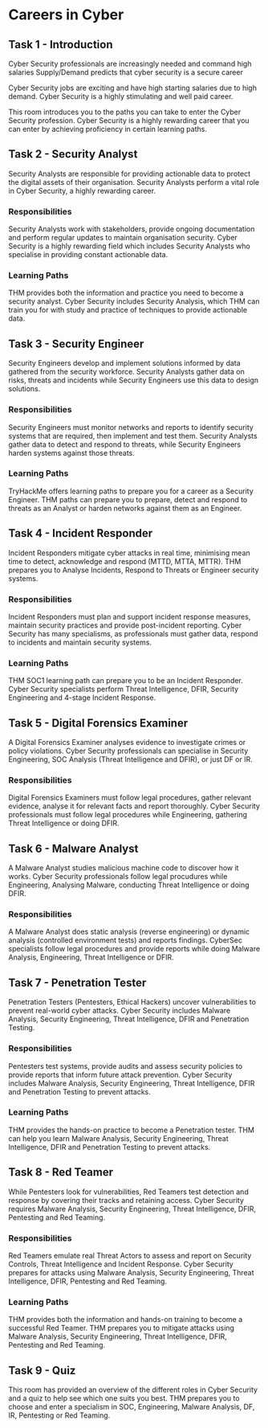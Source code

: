 # Careers in Cyber

## Task 1 - Introduction

Cyber Security professionals are increasingly needed and command high salaries
Supply/Demand predicts that cyber security is a secure career

Cyber Security jobs are exciting and have high starting salaries due to high demand.
Cyber Security is a highly stimulating and well paid career.

This room introduces you to the paths you can take to enter the Cyber Security profession.
Cyber Security is a highly rewarding career that you can enter by achieving proficiency in certain learning paths.

## Task 2 - Security Analyst

Security Analysts are responsible for providing actionable data to protect the digital assets of their organisation.
Security Analysts perform a vital role in Cyber Security, a highly rewarding career.

### Responsibilities

Security Analysts work with stakeholders, provide ongoing documentation and perform regular updates to maintain organisation security.
Cyber Security is a highly rewarding field which includes Security Analysts who specialise in providing constant actionable data.

### Learning Paths

THM provides both the information and practice you need to become a security analyst.
Cyber Security includes Security Analysis, which THM can train you for with study and practice of techniques to provide actionable data.

## Task 3 - Security Engineer

Security Engineers develop and implement solutions informed by data gathered from the security workforce.
Security Analysts gather data on risks, threats and incidents while Security Engineers use this data to design solutions.

### Responsibilities

Security Engineers must monitor networks and reports to identify security systems that are required, then implement and test them.
Security Analysts gather data to detect and respond to threats, while Security Engineers harden systems against those threats.

### Learning Paths

TryHackMe offers learning paths to prepare you for a career as a Security Engineer.
THM paths can prepare you to prepare, detect and respond to threats as an Analyst or harden networks against them as an Engineer.

## Task 4 - Incident Responder

Incident Responders mitigate cyber attacks in real time, minimising mean time to detect, acknowledge and respond (MTTD, MTTA, MTTR).
THM prepares you to Analyse Incidents, Respond to Threats or Engineer security systems.

### Responsibilities

Incident Responders must plan and support incident response measures, maintain security practices and provide post-incident reporting.
Cyber Security has many specialisms, as professionals must gather data, respond to incidents and maintain security systems.

### Learning Paths

THM SOC1 learning path can prepare you to be an Incident Responder.
Cyber Security specialists perform Threat Intelligence, DFIR, Security Engineering and 4-stage Incident Response.

## Task 5 - Digital Forensics Examiner

A Digital Forensics Examiner analyses evidence to investigate crimes or policy violations.
Cyber Security professionals can specialise in Security Engineering, SOC Analysis (Threat Intelligence and DFIR), or just DF or IR.

### Responsibilities

Digital Forensics Examiners must follow legal procedures, gather relevant evidence, analyse it for relevant facts and report thoroughly.
Cyber Security professionals must follow legal procedures while Engineering, gathering Threat Intelligence or doing DFIR.

## Task 6 - Malware Analyst

A Malware Analyst studies malicious machine code to discover how it works.
Cyber Security professionals follow legal procudures while Engineering, Analysing Malware, conducting Threat Intelligence or doing DFIR.

### Responsibilities

A Malware Analyst does static analysis (reverse engineering) or dynamic analysis (controlled environment tests) and reports findings.
CyberSec specialists follow legal procedures and provide reports while doing Malware Analysis, Engineering, Threat Intelligence or DFIR.

## Task 7 - Penetration Tester

Penetration Testers (Pentesters, Ethical Hackers) uncover vulnerabilities to prevent real-world cyber attacks.
Cyber Security includes Malware Analysis, Security Engineering, Threat Intelligence, DFIR and Penetration Testing.

### Responsibilities

Pentesters test systems, provide audits and assess security policies to provide reports that inform future attack prevention.
Cyber Security includes Malware Analysis, Security Engineering, Threat Intelligence, DFIR and Penetration Testing to prevent attacks.

### Learning Paths

THM provides the hands-on practice to become a Penetration tester.
THM can help you learn Malware Analysis, Security Engineering, Threat Intelligence, DFIR and Penetration Testing to prevent attacks.

## Task 8 - Red Teamer

While Pentesters look for vulnerabilities, Red Teamers test detection and response by covering their tracks and retaining access.
Cyber Security requires Malware Analysis, Security Engineering, Threat Intelligence, DFIR, Pentesting and Red Teaming.

### Responsibilities

Red Teamers emulate real Threat Actors to assess and report on Security Controls, Threat Intelligence and Incident Response.
Cyber Security prepares for attacks using Malware Analysis, Security Engineering, Threat Intelligence, DFIR, Pentesting and Red Teaming.

### Learning Paths

THM provides both the information and hands-on training to become a successful Red Teamer.
THM prepares you to mitigate attacks using Malware Analysis, Security Engineering, Threat Intelligence, DFIR, Pentesting and Red Teaming.

## Task 9 - Quiz

This room has provided an overview of the different roles in Cyber Security and a quiz to help see which one suits you best.
THM prepares you to choose and enter a specialism in SOC, Engineering, Malware Analysis, DF, IR, Pentesting or Red Teaming.